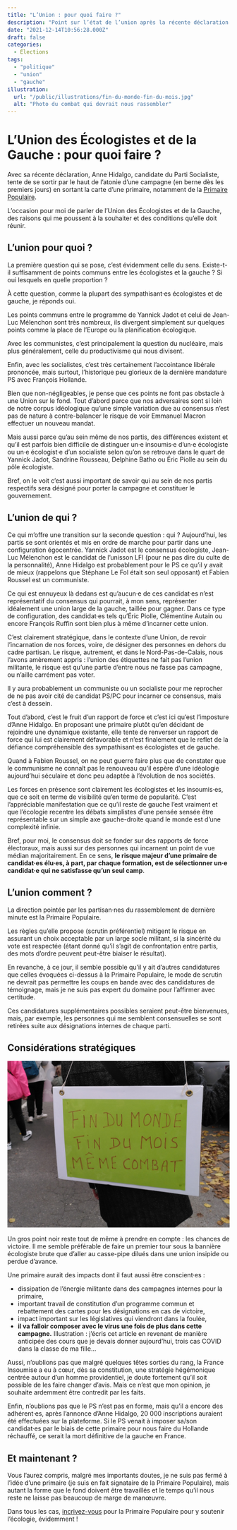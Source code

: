 ```yaml
---
title: "L’Union : pour quoi faire ?"
description: "Point sur l’état de l’union après la récente déclaration d’Anne Hidalgo, candidate du Parti Socialiste."
date: "2021-12-14T10:56:28.000Z"
draft: false
categories:
  - Élections
tags:
  - "politique"
  - "union"
  - "gauche"
illustration:
  url: "/public/illustrations/fin-du-monde-fin-du-mois.jpg"
  alt: "Photo du combat qui devrait nous rassembler"
---
```


# L’Union des Écologistes et de la Gauche : pour quoi faire ?

Avec sa récente déclaration, Anne Hidalgo, candidate du Parti Socialiste, tente de se sortir par le haut de l’atonie d’une campagne (en berne dès les premiers jours) en sortant la carte d’une primaire, notamment de la [Primaire Populaire](https://primairepopulaire.fr).

L’occasion pour moi de parler de l’Union des Écologistes et de la Gauche, des raisons qui me poussent à la souhaiter et des conditions qu’elle doit réunir.

## L’union pour quoi ?

La première question qui se pose, c’est évidemment celle du sens. Existe-t-il suffisamment de points communs entre les écologistes et la gauche ? Si oui lesquels en quelle proportion ?

À cette question, comme la plupart des sympathisant·es écologistes et de gauche, je réponds oui.

Les points communs entre le programme de Yannick Jadot et celui de Jean-Luc Mélenchon sont très nombreux, ils divergent simplement sur quelques points comme la place de l’Europe ou la planification écologique.

Avec les communistes, c’est principalement la question du nucléaire, mais plus généralement, celle du productivisme qui nous divisent.

Enfin, avec les socialistes, c’est très certainement l’accointance libérale prononcée, mais surtout, l’historique peu glorieux de la dernière mandature PS avec François Hollande.

Bien que non-négligeables, je pense que ces points ne font pas obstacle à une Union sur le fond. Tout d’abord parce que nos adversaires sont si loin de notre corpus idéologique qu’une simple variation due au consensus n’est pas de nature à contre-balancer le risque de voir Emmanuel Macron effectuer un nouveau mandat.

Mais aussi parce qu’au sein même de nos partis, des différences existent et qu’il est parfois bien difficile de distinguer un·e insoumis·e d’un·e écologiste ou un·e écologist·e d’un socialiste selon qu’on se retrouve dans le quart de Yannick Jadot, Sandrine Rousseau, Delphine Batho ou Éric Piolle au sein du pôle écologiste.

Bref, on le voit c’est aussi important de savoir qui au sein de nos partis respectifs sera désigné pour porter la campagne et constituer le gouvernement.

## L’union de qui ?

Ce qui m’offre une transition sur la seconde question : qui ? Aujourd’hui, les partis se sont orientés et mis en ordre de marche pour partir dans une configuration égocentrée. Yannick Jadot est le consensus écologiste, Jean-Luc Mélenchon est le candidat de l’unisson LFI (pour ne pas dire du culte de la personnalité), Anne Hidalgo est probablement pour le PS ce qu’il y avait de mieux (rappelons que Stéphane Le Fol était son seul opposant) et Fabien Roussel est un communiste.

Ce qui est ennuyeux là dedans est qu’aucun·e de ces candidat·es n’est représentatif du consensus qui pourrait, à mon sens, représenter idéalement une union large de la gauche, taillée pour gagner. Dans ce type de configuration, des candidat·es tels qu’Éric Piolle, Clémentine Autain ou encore François Ruffin sont bien plus à même d’incarner cette union.

C’est clairement stratégique, dans le contexte d’une Union, de revoir l’incarnation de nos forces, voire, de désigner des personnes en dehors du cadre partisan. Le risque, autrement, et dans le Nord-Pas-de-Calais, nous l’avons amèrement appris : l’union des étiquettes ne fait pas l’union militante, le risque est qu’une partie d’entre nous ne fasse pas campagne, ou n’aille carrément pas voter.

Il y aura probablement un communiste ou un socialiste pour me reprocher de ne pas avoir cité de candidat PS/PC pour incarner ce consensus, mais c’est à dessein.

Tout d’abord, c’est le fruit d’un rapport de force et c’est ici qu’est l’imposture d’Anne Hidalgo. En proposant une primaire plutôt qu’en décidant de rejoindre une dynamique existante, elle tente de renverser un rapport de force qui lui est clairement défavorable et n’est finalement que le reflet de la défiance compréhensible des sympathisant·es écologistes et de gauche.

Quand à Fabien Roussel, on ne peut guerre faire plus que de constater que le communisme ne connaît pas le renouveau qu’il espère d’une idéologie aujourd’hui séculaire et donc peu adaptée à l’évolution de nos sociétés.

Les forces en présence sont clairement les écologistes et les insoumis·es, que ce soit en terme de visibilité qu’en terme de popularité. C’est l’appréciable manifestation que ce qu’il reste de gauche l’est vraiment et que l’écologie recentre les débats simplistes d’une pensée sensée être représentable sur un simple axe gauche-droite quand le monde est d’une complexité infinie.

Bref, pour moi, le consensus doit se fonder sur des rapports de force électoraux, mais aussi sur des personnes qui incarnent un point de vue médian majoritairement. En ce sens, **le risque majeur d’une primaire de candidat·es élu·es, à part, par chaque formation, est de sélectionner un·e candidat·e qui ne satisfasse qu’un seul camp**.

## L’union comment ?

La direction pointée par les partisan·nes du rassemblement de dernière minute est la Primaire Populaire.

Les règles qu’elle propose (scrutin préférentiel) mitigent le risque en assurant un choix acceptable par un large socle militant, si la sincérité du vote est respectée (étant donné qu’il s’agit de confrontation entre partis, des mots d’ordre peuvent peut-être biaiser le résultat).

En revanche, à ce jour, il semble possible qu’il y ait d’autres candidatures que celles évoquées ci-dessus à la Primaire Populaire, le mode de scrutin ne devrait pas permettre les coups en bande avec des candidatures de témoignage, mais je ne suis pas expert du domaine pour l’affirmer avec certitude.

Ces candidatures supplémentaires possibles seraient peut-être bienvenues, mais, par exemple, les personnes qui me semblent consensuelles se sont retirées suite aux désignations internes de chaque parti.

## Considérations stratégiques

![Photo du combat qui devrait nous rassembler](/public/illustrations/fin-du-monde-fin-du-mois.jpg)

Un gros point noir reste tout de même à prendre en compte : les chances de victoire. Il me semble préférable de faire un premier tour sous la bannière écologiste brute que d’aller au casse-pipe dilués dans une union insipide ou perdue d’avance.

Une primaire aurait des impacts dont il faut aussi être conscient·es :

- dissipation de l’énergie militante dans des campagnes internes pour la primaire,
- important travail de constitution d’un programme commun et rebattement des cartes pour les désignations en cas de victoire,
- impact important sur les législatives qui viendront dans la foulée,
- **il va falloir composer avec le virus une fois de plus dans cette campagne.** Illustration : j’écris cet article en revenant de manière anticipée des cours que je devais donner aujourd’hui, trois cas COVID dans la classe de ma fille...

Aussi, n’oublions pas que malgré quelques têtes sorties du rang, la France Insoumise a eu à cœur, dès sa constitution, une stratégie hégémonique centrée autour d’un homme providentiel, je doute fortement qu’il soit possible de les faire changer d’avis. Mais ce n’est que mon opinion, je souhaite ardemment être contredit par les faits.

Enfin, n’oublions pas que le PS n’est pas en forme, mais qu’il a encore des adhérent·es, après l’annonce d’Anne Hidalgo, 20 000 inscriptions auraient été effectuées sur la plateforme. Si le PS venait à imposer sa/son candidat·es par le biais de cette primaire pour nous faire du Hollande réchauffé, ce serait la mort définitive de la gauche en France.

## Et maintenant ?

Vous l’aurez compris, malgré mes importants doutes, je ne suis pas fermé à l’idée d’une primaire (je suis en fait signataire de la Primaire Populaire), mais autant la forme que le fond doivent être travaillés et le temps qu’il nous reste ne laisse pas beaucoup de marge de manœuvre.

Dans tous les cas, [incrivez-vous](https://primairepopulaire.fr/) pour la Primaire Populaire pour y soutenir l’écologie, évidemment !
